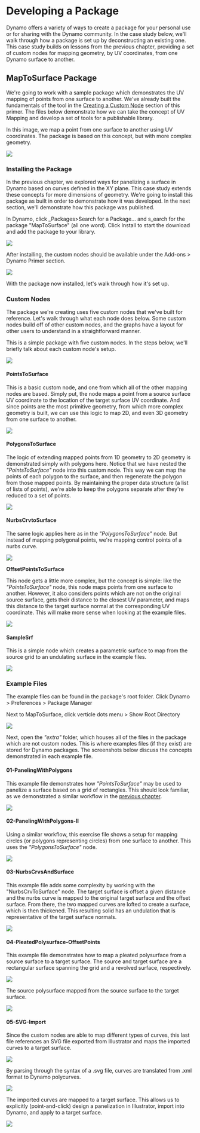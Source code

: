 # Developing a Package

Dynamo offers a variety of ways to create a package for your personal use or for sharing with the Dynamo community. In the case study below, we'll walk through how a package is set up by deconstructing an existing one. This case study builds on lessons from the previous chapter, providing a set of custom nodes for mapping geometry, by UV coordinates, from one Dynamo surface to another.

## MapToSurface Package

We're going to work with a sample package which demonstrates the UV mapping of points from one surface to another. We've already built the fundamentals of the tool in the [Creating a Custom Node](../6-1\_custom-nodes/2-creating.md) section of this primer. The files below demonstrate how we can take the concept of UV Mapping and develop a set of tools for a publishable library.

In this image, we map a point from one surface to another using UV coordinates. The package is based on this concept, but with more complex geometry.

![](../images/6-2/3/uvMap.jpg)

### Installing the Package

In the previous chapter, we explored ways for panelizing a surface in Dynamo based on curves defined in the XY plane. This case study extends these concepts for more dimensions of geometry. We're going to install this package as built in order to demonstrate how it was developed. In the next section, we'll demonstrate how this package was published.

In Dynamo, click \_Packages>Search for a Package... and s\_earch for the package "MapToSurface" (all one word). Click Install to start the download and add the package to your library.

![](../images/6-2/3/developpackage-installpackage01.jpg)

After installing, the custom nodes should be available under the Add-ons > Dynamo Primer section.

![](<../images/6-2/3/develop package - install package 02 (1) (2) (5).jpg>)

With the package now installed, let's walk through how it's set up.

### Custom Nodes

The package we're creating uses five custom nodes that we've built for reference. Let's walk through what each node does below. Some custom nodes build off of other custom nodes, and the graphs have a layout for other users to understand in a straightforward manner.

This is a simple package with five custom nodes. In the steps below, we'll briefly talk about each custom node's setup.

![](<../images/6-2/3/develop package - custom nodes 01 (1) (1) (1).jpg>)

#### **PointsToSurface**

This is a basic custom node, and one from which all of the other mapping nodes are based. Simply put, the node maps a point from a source surface UV coordinate to the location of the target surface UV coordinate. And since points are the most primitive geometry, from which more complex geometry is built, we can use this logic to map 2D, and even 3D geometry from one surface to another.

![](../images/6-2/3/developpackage-pointToSurface.jpg)

#### **PolygonsToSurface**

The logic of extending mapped points from 1D geometry to 2D geometry is demonstrated simply with polygons here. Notice that we have nested the _"PointsToSurface"_ node into this custom node. This way we can map the points of each polygon to the surface, and then regenerate the polygon from those mapped points. By maintaining the proper data structure (a list of lists of points), we're able to keep the polygons separate after they're reduced to a set of points.

![](../images/6-2/3/developpackage-polygonsToSurface.jpg)

#### **NurbsCrvtoSurface**

The same logic applies here as in the _"PolygonsToSurface"_ node. But instead of mapping polygonal points, we're mapping control points of a nurbs curve.

![](../images/6-2/3/developpackage-nurbsCrvtoSurface.jpg)

**OffsetPointsToSurface**

This node gets a little more complex, but the concept is simple: like the _"PointsToSurface"_ node, this node maps points from one surface to another. However, it also considers points which are not on the original source surface, gets their distance to the closest UV parameter, and maps this distance to the target surface normal at the corresponding UV coordinate. This will make more sense when looking at the example files.

![](../images/6-2/3/developpackage-OffsetPointsToSurface.jpg)

#### **SampleSrf**

This is a simple node which creates a parametric surface to map from the source grid to an undulating surface in the example files.

![](../images/6-2/3/developpackage-sampleSrf.jpg)

### Example Files

The example files can be found in the package's root folder. Click Dynamo > Preferences > Package Manager

Next to MapToSurface, click verticle dots menu > Show Root Directory

![](../images/6-2/3/developpackage-examplefiles01.jpg)

Next, open the _"extra"_ folder, which houses all of the files in the package which are not custom nodes. This is where examples files (if they exist) are stored for Dynamo packages. The screenshots below discuss the concepts demonstrated in each example file.

#### **01-PanelingWithPolygons**

This example file demonstrates how _"PointsToSurface"_ may be used to panelize a surface based on a grid of rectangles. This should look familiar, as we demonstrated a similar workflow in the [previous chapter](../6-1\_custom-nodes/2-creating.md).

![](../images/6-2/3/developpackage-samplefile01.jpg)

#### **02-PanelingWithPolygons-II**

Using a similar workflow, this exercise file shows a setup for mapping circles (or polygons representing circles) from one surface to another. This uses the _"PolygonsToSurface"_ node.

![](../images/6-2/3/developpackage-samplefile02.jpg)

#### **03-NurbsCrvsAndSurface**

This example file adds some complexity by working with the "NurbsCrvToSurface" node. The target surface is offset a given distance and the nurbs curve is mapped to the original target surface and the offset surface. From there, the two mapped curves are lofted to create a surface, which is then thickened. This resulting solid has an undulation that is representative of the target surface normals.

![](../images/6-2/3/developpackage-samplefile03.jpg)

#### **04-PleatedPolysurface-OffsetPoints**

This example file demonstrates how to map a pleated polysurface from a source surface to a target surface. The source and target surface are a rectangular surface spanning the grid and a revolved surface, respectively.

![](../images/6-2/3/developpackage-samplefile04a.jpg)

The source polysurface mapped from the source surface to the target surface.

![](../images/6-2/3/developpackage-samplefile04b.jpg)

#### **05-SVG-Import**

Since the custom nodes are able to map different types of curves, this last file references an SVG file exported from Illustrator and maps the imported curves to a target surface.

![](../images/6-2/3/developpackage-samplefile05a.jpg)

By parsing through the syntax of a .svg file, curves are translated from .xml format to Dynamo polycurves.

![](../images/6-2/3/developpackage-samplefile05b.jpg)

The imported curves are mapped to a target surface. This allows us to explicitly (point-and-click) design a panelization in Illustrator, import into Dynamo, and apply to a target surface.

![](../images/6-2/3/developpackage-samplefile05c.jpg)
